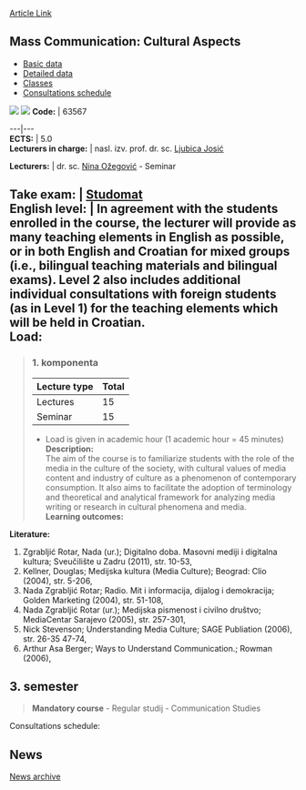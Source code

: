 [Article Link](https://www.fhs.hr/en/course/mcca)

## Mass Communication: Cultural Aspects
  * [Basic data](https://www.fhs.hr/en/course/mcca#v1id-523801_840552_1_0 "Basic data")
  * [Detailed data](https://www.fhs.hr/en/course/mcca#v1id-523801_840552_1_1 "Detailed data")
  * [Classes](https://www.fhs.hr/en/course/mcca#v1id-523801_840552_1_2 "Classes")
  * [Consultations schedule](https://www.fhs.hr/en/course/mcca#v1id-523801_840552_1_3 "Consultations schedule")


[![](https://www.fhs.hr/img/flags/gif/hr.gif)](https://www.fhs.hr/predmet/kamk) [![](https://www.fhs.hr/img/flags/gif/gb.gif)](https://www.fhs.hr/en/course/mcca)
**Code:** |  63567  
  
---|---  
**ECTS:** |  5.0   
**Lecturers in charge:** |  nasl. izv. prof. dr. sc. [Ljubica Josić](https://www.fhs.hr/staff/ljubica.josic)   
  
**Lecturers:** |  dr. sc. [Nina Ožegović](https://www.fhs.hr/djelatnik/nina.ozegovic) - Seminar  
  
**Take exam:** |  [Studomat](http://www.isvu.hr/studomat)  
**English level:** |  In agreement with the students enrolled in the course, the lecturer will provide as many teaching elements in English as possible, or in both English and Croatian for mixed groups (i.e., bilingual teaching materials and bilingual exams). Level 2 also includes additional individual consultations with foreign students (as in Level 1) for the teaching elements which will be held in Croatian.   
**Load:**  
---  
> ### 1. komponenta
> | Lecture type | Total  
> ---|---  
> Lectures | 15  
> Seminar | 15  
> * Load is given in academic hour (1 academic hour = 45 minutes)   
**Description:**  
> The aim of the course is to familiarize students with the role of the media in the culture of the society, with cultural values of media content and industry of culture as a phenomenon of contemporary consumption. It also aims to facilitate the adoption of terminology and theoretical and analytical framework for analyzing media writing or research in cultural phenomena and media.  
**Learning outcomes:**  

  
**Literature:**  
  1. Zgrabljić Rotar, Nada (ur.); Digitalno doba. Masovni mediji i digitalna kultura; Sveučilište u Zadru (2011), str. 10-53, 
  2. Kellner, Douglas; Medijska kultura (Media Culture); Beograd: Clio (2004), str. 5-206, 
  3. Nada Zgrabljić Rotar; Radio. Mit i informacija, dijalog i demokracija; Golden Marketing (2004), str. 51-108, 
  4. Nada Zgrabljić Rotar (ur.); Medijska pismenost i civilno društvo; MediaCentar Sarajevo (2005), str. 257-301, 
  5. Nick Stevenson; Understanding Media Culture; SAGE Publiation (2006), str. 26-35 47-74, 
  6. Arthur Asa Berger; Ways to Understand Communication.; Rowman (2006), 

  
**3. semester**  
---  
> **Mandatory course** - Regular studij - Communication Studies  
>   
Consultations schedule: 


## News
[News archive](https://www.fhs.hr/en/course/mcca?@=20pwv#news_84678 "News archive")
